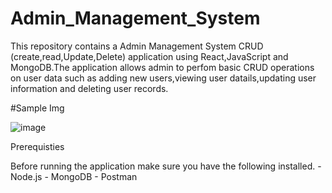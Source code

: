 # Admin_Management_System

This  repository contains a Admin Management System CRUD (create,read,Update,Delete) application using React,JavaScript
and MongoDB.The application allows admin to perfom basic CRUD operations on user data such as adding new users,viewing 
user datails,updating user information and deleting user records.

#Sample Img

![image](https://github.com/user-attachments/assets/a864bd51-c734-45f2-a2d4-7fa75a926f23)

Prerequisties

Before running the application make sure you have the following installed.
     - Node.js
     - MongoDB
     - Postman
